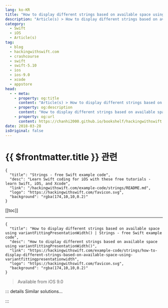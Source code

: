 ```yaml
---
lang: ko-KR
title: "How to display different strings based on available space using variantFittingPresentationWidth()"
description: "Article(s) > How to display different strings based on available space using variantFittingPresentationWidth()"
category:
  - Swift
  - iOS
  - Article(s)
tag: 
  - blog
  - hackingwithswift.com
  - crashcourse
  - swift
  - swift-5.10
  - ios
  - ios-9.0
  - xcode
  - appstore
head:
  - - meta:
    - property: og:title
      content: "Article(s) > How to display different strings based on available space using variantFittingPresentationWidth()"
    - property: og:description
      content: "How to display different strings based on available space using variantFittingPresentationWidth()"
    - property: og:url
      content: https://chanhi2000.github.io/bookshelf/hackingwithswift.com/example-code/strings/how-to-display-different-strings-based-on-available-space-using-variantfittingpresentationwidth.html
date: 2018-03-28
isOriginal: false
---
```


# {{ $frontmatter.title }} 관련

```component VPCard
{
  "title": "Strings - free Swift example code",
  "desc": "Learn Swift coding for iOS with these free tutorials - learn Swift, iOS, and Xcode",
  "link": "/hackingwithswift.com/example-code/strings/README.md",
  "logo": "https://hackingwithswift.com/favicon.svg",
  "background": "rgba(174,10,10,0.2)"
}
```

[[toc]]

---

```component VPCard
{
  "title": "How to display different strings based on available space using variantFittingPresentationWidth() | Strings - free Swift example code",
  "desc": "How to display different strings based on available space using variantFittingPresentationWidth()",
  "link": "https://hackingwithswift.com/example-code/strings/how-to-display-different-strings-based-on-available-space-using-variantfittingpresentationwidth",
  "logo": "https://hackingwithswift.com/favicon.svg",
  "background": "rgba(174,10,10,0.2)"
}
```

> Available from iOS 9.0

<!-- TODO: 작성 -->

<!-- 
It’s surprisingly easy to configure your project with multiple strings then have it choose one at runtime based on available space.

First, press <kbd>Cmd</kbd>+N in Xcode to make a new file, then choose “Stringsdict file” - this is a property list XML file containing string settings. Name it “Localizable.stringsdict”, so that iOS picks it up automatically.

Right-click on the new Localizable.stringsdict file in your Xcode project, then choose Open As > Source Code so you can see the XML inside. You should see that it ends like this:

```swift
</dict>
</plist>
```

Add this new XML directly before those two lines:

```swift
<key>Login</key>
<dict>
    <key>NSStringVariableWidthRuleType</key>
    <dict>
        <key>100</key>
        <string>Login.</string>
        <key>200</key>
        <string>You must login before continuing.</string>
        <key>300</key>
        <string>Please enter your username and password to continue.</string>
    </dict>
</dict>
```

That defines a single string key, “Login”, but provides three size variations: one for very little space (size 100), one for a medium amount of space (size 200), and one for lots of space (size 300). These size integers mean nothing to iOS - you can use any numbers that make sense to you, but increments of 100 leave you lots of space to insert new values in between later on.

Now that you have a width-varying string to work with, you can pass that to `NSLocalizedString()`. Note that you must cast the result to an `NSString`:

```swift
let localized = NSLocalizedString("Login", comment: "Prompt for user to log in.") as NSString
```

Finally, call `variantFittingPresentationWidth()` with a size integer of your choosing:

```swift
label.text = localized.variantFittingPresentationWidth(300)
```

That method only exists on `NSString`, hence the earlier typecast.

You can pass any integer you want into `variantFittingPresentationWidth()` - iOS will automatically resolve it to find the best match in your strings dictionary, counting downwards where necessary. For example, if you tried loading a string with width 500, the 300 string would be returned, but if you tried 299 then the 200 string would be returned.

-->

::: details Similar solutions…

<!--
/quick-start/swiftui/how-to-create-a-document-based-app-using-filedocument-and-documentgroup">How to create a document-based app using FileDocument and DocumentGroup 
/quick-start/swiftui/how-to-dynamically-adjust-the-appearance-of-a-view-based-on-its-size-and-location">How to dynamically adjust the appearance of a view based on its size and location 
/quick-start/swiftui/how-to-customize-the-display-mode-of-navigationsplitview">How to customize the display mode of NavigationSplitView 
/example-code/libraries/how-to-display-pdfs-using-pdfview">How to display PDFs using PDFView 
/quick-start/swiftui/how-to-automatically-switch-between-hstack-and-vstack-based-on-size-class">How to automatically switch between HStack and VStack based on size class</a>
-->

:::

